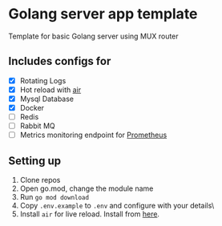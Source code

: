 # Golang server app template
Template for basic Golang server using MUX router

## Includes configs for

- [x] Rotating Logs
- [x] Hot reload with [air](https://github.com/cosmtrek/air)
- [x] Mysql Database
- [x] Docker
- [ ] Redis
- [ ] Rabbit MQ
- [ ] Metrics monitoring endpoint for [Prometheus](https://prometheus.io/)

## Setting up
1. Clone repos
2. Open go.mod, change the module name
3. Run `go mod download`
4. Copy `.env.example` to `.env` and configure with your details\
5. Install `air` for live reload. Install from [here](https://github.com/cosmtrek/air).
